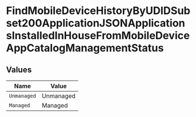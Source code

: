# FindMobileDeviceHistoryByUDIDSubset200ApplicationJSONApplicationsInstalledInHouseFromMobileDeviceAppCatalogManagementStatus


## Values

| Name        | Value       |
| ----------- | ----------- |
| `Unmanaged` | Unmanaged   |
| `Managed`   | Managed     |
